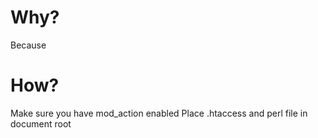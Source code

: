 # Why?
Because

# How?
Make sure you have mod\_action enabled
Place .htaccess and perl file in document root
